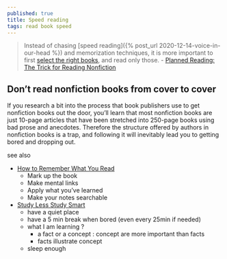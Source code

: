 ```yaml
---
published: true
title: Speed reading
tags: read book speed
---
```

>  Instead of chasing [speed reading]({% post_url 2020-12-14-voice-in-our-head %}) and memorization techniques, it is more important to first [select the right books](https://codecapsule.com/2015/12/13/you-dont-need-to-read-faster-just-pick-the-right-books/), and read only those. - [Planned Reading: The Trick for Reading Nonfiction](https://codecapsule.com/2017/05/06/planned-reading-the-trick-for-reading-nonfiction/)

## Don’t read nonfiction books from cover to cover

If you research a bit into the process that book publishers use to get nonfiction books out the door, you’ll learn that most nonfiction books are just 10-page articles that have been stretched into 250-page books using bad prose and anecdotes. Therefore the structure offered by authors in nonfiction books is a trap, and following it will inevitably lead you to getting bored and dropping out.

see also
- [How to Remember What You Read](https://news.ycombinator.com/item?id=28254378)
	- Mark up the book
    - Make mental links
	- Apply what you’ve learned
	- Make your notes searchable
- [ Study Less Study Smart](https://www.youtube.com/watch?v=IlU-zDU6aQ0)
	- have a quiet place
    - have a 5 min break when bored (even every 25min if needed)
    - what I am learning ?
    	- a fact or a concept : concept are more important than facts
        - facts illustrate concept
	- sleep enough
